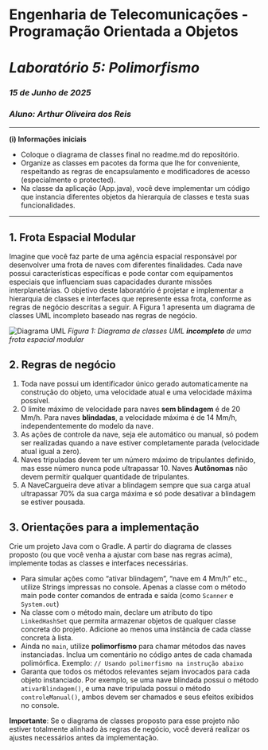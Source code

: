 # Engenharia de Telecomunicações - Programação Orientada a Objetos

# *Laboratório 5: Polimorfismo*

### _15 de Junho de 2025_
### _Aluno: Arthur Oliveira dos Reis_

---

**(i) Informações iniciais**
- Coloque o diagrama de classes final no readme.md do repositório.
- Organize as classes em pacotes da forma que lhe for conveniente, respeitando as regras de encapsulamento e modificadores de acesso (especialmente o protected).
- Na classe da aplicação (App.java), você deve implementar um código que instancia diferentes objetos da hierarquia de classes e testa suas funcionalidades.

---

## 1. Frota Espacial Modular

Imagine que você faz parte de uma agência espacial responsável por desenvolver uma frota de naves com diferentes finalidades. Cada nave possui características específicas e pode contar com equipamentos especiais que influenciam suas capacidades durante missões interplanetárias. O objetivo deste laboratório é projetar e implementar a hierarquia de classes e interfaces que represente essa frota, conforme as regras de negócio descritas a seguir. A Figura 1 apresenta um diagrama de classes UML incompleto baseado nas regras de negócio.

![Diagrama UML](diagramaUML.png)
_Figura 1: Diagrama de classes UML **incompleto** de uma frota espacial modular_

## 2. Regras de negócio

1. Toda nave possui um identificador único gerado automaticamente na construção do objeto, uma velocidade atual e uma velocidade máxima possível.
2. O limite máximo de velocidade para naves **sem blindagem** é de 20 Mm/h. Para naves **blindadas**, a velocidade máxima é de 14 Mm/h, independentemente do modelo da nave.
3. As ações de controle da nave, seja ele automático ou manual, só podem ser realizadas quando a nave estiver completamente parada (velocidade atual igual a zero).
4. Naves tripuladas devem ter um número máximo de tripulantes definido, mas esse número nunca pode ultrapassar 10. Naves **Autônomas** não devem permitir qualquer quantidade de tripulantes.
5. A NaveCargueira deve ativar a blindagem sempre que sua carga atual ultrapassar 70% da sua carga máxima e só pode desativar a blindagem se estiver pousada.

## 3. Orientações para a implementação

Crie um projeto Java com o Gradle. A partir do diagrama de classes proposto (ou que você venha a ajustar com base nas regras acima), implemente todas as classes e interfaces necessárias.

- Para simular ações como “ativar blindagem”, “nave em 4 Mm/h” etc., utilize Strings impressas no console. Apenas a classe com o método main pode conter comandos de entrada e saída (como `Scanner` e `System.out`)
- Na classe com o método main, declare um atributo do tipo `LinkedHashSet` que permita armazenar objetos de qualquer classe concreta do projeto. Adicione ao menos uma instância de cada classe concreta à lista.
- Ainda no `main`, utilize **polimorfismo** para chamar métodos das naves instanciadas. Inclua um comentário no código antes de cada chamada polimórfica. Exemplo: `// Usando polimorfismo na instrução abaixo`
- Garanta que todos os métodos relevantes sejam invocados para cada objeto instanciado. Por exemplo, se uma nave blindada possui o método `ativarBlindagem()`, e uma nave tripulada possui o método `controleManual()`, ambos devem ser chamados e seus efeitos exibidos no console.

**Importante**: Se o diagrama de classes proposto para esse projeto não estiver totalmente alinhado às regras de negócio, você deverá realizar os ajustes necessários antes da implementação.